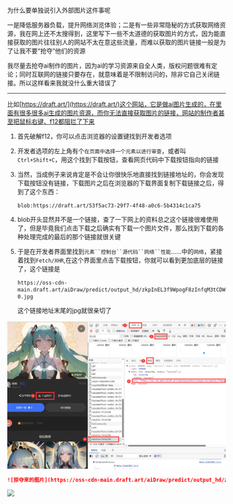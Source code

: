 为什么要单独说引入外部图片这件事呢

一是降低服务器负载，提升网络浏览体验；二是有一些非常隐秘的方式获取网络资源，我在网上还不太搜得到，这里写下一些不太道德的获取图片的方式，因为能直接获取的图片往往别人的网站不太在意这些流量，而难以获取的图片链接一般是为了让我不要“抢夺”他们的资源

我尽量去抢夺ai制作的图片，因为ai的学习资源来自全人类，版权问题很难有定论；同时互联网的链接只要存在，就意味着是不限制访问的，除非它自己关闭链接。所以这样看来我就没什么重大错误了

------

比如[https://draft.art/](https://draft.art/)这个网站，它是做ai图片生成的，在里面有很多很多ai生成的图片资源，而你无法直接获取图片的链接，网站的制作者甚至把鼠标右键、f12都阻拦了下来

1. 首先破解f12，你可以点击浏览器的设置键找到开发者选项

2. 开发者选项的左上角有个`在页面中选择一个元素以进行审查`，或者叫`Ctrl+Shift+C`，用这个找到下载按钮，查看网页代码中下载按钮指向的链接

3. 当然，当成例子来说肯定是不会让你很快乐地直接找到链接地址的，你会发现下载按钮没有链接，下载图片之后在浏览器的下载界面复制下载链接之后，得到了这个东西：
   ```http
   blob:https://draft.art/53f5ac73-29f7-4f48-a0c6-5b4314c1ca75
   ```


4. blob开头显然并不是一个链接，查了一下网上的资料总之这个链接很难使用了，但是毕竟我们点击下载之后确实有下载一个图片文件，那么找到下载的各种处理完成的最后的那个链接就很关键

5. 于是在开发者界面里找到`元素``控制台``源代码``网络``性能`……中的`网络`，紧接着找到`Fetch/XHR`,在这个界面里点击下载按钮，你就可以看到更加底层的链接了，这个链接是

   ```http
   https://oss-cdn-main.draft.art/aiDraw/predict/output_hd/zkpInEL3f9WpogF8zInfqM3tCDWlRyzE-0.jpg
   ```

   这个链接地址末尾的jpg就很亲切了





![1682944446780](./引入外部图片.assets/1682944446780.png)

```md title='我们把它写到markdown文件里就能输出图像了'
![掠夺来的图片](https://oss-cdn-main.draft.art/aiDraw/predict/output_hd/zkpInEL3f9WpogF8zInfqM3tCDWlRyzE-0.jpg)
```

![ ](https://oss-cdn-main.draft.art/aiDraw/predict/output_hd/zkpInEL3f9WpogF8zInfqM3tCDWlRyzE-0.jpg)
